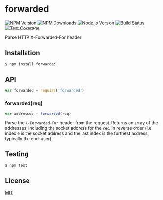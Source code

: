 # forwarded

[![NPM Version][npm-image]][npm-url]
[![NPM Downloads][downloads-image]][downloads-url]
[![Node.js Version][node-version-image]][node-version-url]
[![Build Status][travis-image]][travis-url]
[![Test Coverage][coveralls-image]][coveralls-url]

Parse HTTP X-Forwarded-For header

## Installation

```sh
$ npm install forwarded
```

## API

```js
var forwarded = require('forwarded')
```

### forwarded(req)

```js
var addresses = forwarded(req)
```

Parse the `X-Forwarded-For` header from the request. Returns an array
of the addresses, including the socket address for the `req`. In reverse
order (i.e. index `0` is the socket address and the last index is the
furthest address, typically the end-user).

## Testing

```sh
$ npm test
```

## License

[MIT](LICENSE)

[npm-image]: https://img.shields.io/npm/v/forwarded.svg?style=flat
[npm-url]: https://npmjs.org/package/forwarded
[node-version-image]: https://img.shields.io/node/v/forwarded.svg?style=flat
[node-version-url]: http://nodejs.org/download/
[travis-image]: https://img.shields.io/travis/jshttp/forwarded.svg?style=flat
[travis-url]: https://travis-ci.org/jshttp/forwarded
[coveralls-image]: https://img.shields.io/coveralls/jshttp/forwarded.svg?style=flat
[coveralls-url]: https://coveralls.io/r/jshttp/forwarded?branch=master
[downloads-image]: https://img.shields.io/npm/dm/forwarded.svg?style=flat
[downloads-url]: https://npmjs.org/package/forwarded
